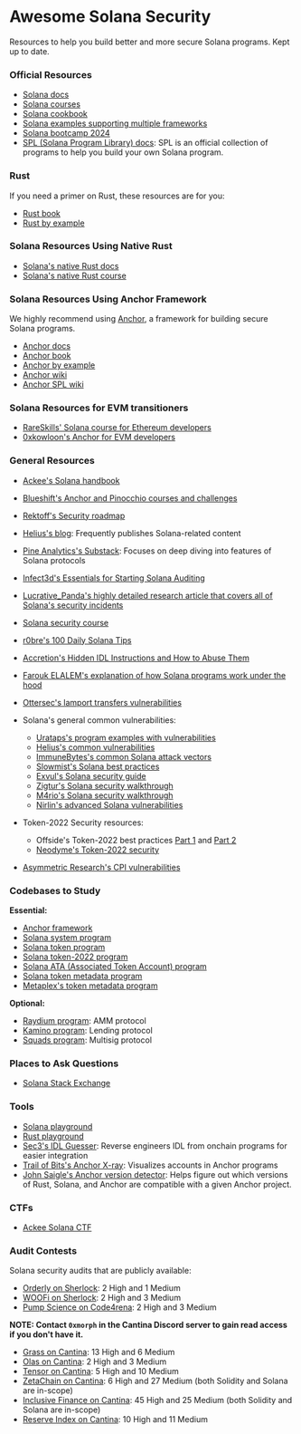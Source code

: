 # Awesome Solana Security

Resources to help you build better and more secure Solana programs. Kept up to date.

### Official Resources

- [Solana docs](https://solana.com/docs/) 
- [Solana courses](https://solana.com/developers/courses/)
- [Solana cookbook](https://solana.com/developers/cookbook) 
- [Solana examples supporting multiple frameworks](https://github.com/solana-developers/program-examples)
- [Solana bootcamp 2024](https://github.com/solana-developers/developer-bootcamp-2024)
- [SPL (Solana Program Library) docs](https://spl.solana.com/): SPL is an official collection of programs to help you build your own Solana program.

### Rust
If you need a primer on Rust, these resources are for you:

- [Rust book](https://doc.rust-lang.org/book/)
- [Rust by example](https://doc.rust-lang.org/rust-by-example/index.html)

### Solana Resources Using Native Rust
- [Solana's native Rust docs](https://solana.com/docs/programs/rust)
- [Solana's native Rust course](https://solana.com/developers/courses/native-onchain-development)

### Solana Resources Using Anchor Framework
We highly recommend using [Anchor](https://www.anchor-lang.com), a framework for building secure Solana programs.

- [Anchor docs](https://www.anchor-lang.com/docs)
- [Anchor book](https://book.anchor-lang.com/) 
- [Anchor by example](https://examples.anchor-lang.com/)
- [Anchor wiki](https://docs.rs/anchor-lang)
- [Anchor SPL wiki](https://docs.rs/anchor-spl)

### Solana Resources for EVM transitioners
- [RareSkills' Solana course for Ethereum developers](https://www.rareskills.io/solana-tutorial)
- [0xkowloon's Anchor for EVM developers](https://0xkowloon.gitbook.io/anchor-for-evm-developers)

### General Resources
- [Ackee's Solana handbook](https://ackee.xyz/solana/book/latest/)
- [Blueshift's Anchor and Pinocchio courses and challenges](https://learn.blueshift.gg/)
- [Rektoff's Security roadmap](https://github.com/Rektoff/Security-Roadmap-for-Solana-applications)
- [Helius's blog](https://www.helius.dev/blog): Frequently publishes Solana-related content
- [Pine Analytics's Substack](https://substack.com/@pineanalytics1): Focuses on deep diving into features of Solana protocols
- [Infect3d's Essentials for Starting Solana Auditing](https://www.infect3d.xyz/blog/solana-quick-start)
- [Lucrative_Panda's highly detailed research article that covers all of Solana's security incidents](https://medium.com/@lucrativepanda/a-comprehensive-analysis-of-solanas-security-history-all-incidents-impacts-and-evolution-up-to-1b1564c7ddfe)
- [Solana security course](https://solana.com/developers/courses/program-security)
- [r0bre's 100 Daily Solana Tips](https://accretionxyz.substack.com/p/r0bres-100-daily-solana-tips)
- [Accretion's Hidden IDL Instructions and How to Abuse Them](https://accretionxyz.substack.com/p/hidden-idl-instructions-and-how-to)
- [Farouk ELALEM's explanation of how Solana programs work under the hood](https://ubermensch.blog/under-the-hood-of-solana-program-execution-from-rust-code-to-sbf-bytecode)
- [Ottersec's lamport transfers vulnerabilities](https://osec.io/blog/2025-05-14-king-of-the-sol)

- Solana's general common vulnerabilities:
  - [Urataps's program examples with vulnerabilities](https://github.com/urataps/solana-audit-examples)
  - [Helius's common vulnerabilities](https://www.helius.dev/blog/a-hitchhikers-guide-to-solana-program-security) 
  - [ImmuneBytes's common Solana attack vectors](https://github.com/ImmuneBytes-Security-Audit/Blockchain-Attack-Vectors/tree/main/Solana%20Attack%20Vectors)
  - [Slowmist's Solana best practices](https://github.com/slowmist/solana-smart-contract-security-best-practices)
  - [Exvul's Solana security guide](https://exvul.com/rust-smart-contract-security-guide-in-solana/)
  - [Zigtur's Solana security walkthrough](https://www.youtube.com/watch?v=xd6qfY-GDYY)
  - [M4rio's Solana security walkthrough](https://www.youtube.com/watch?v=q4z8tIi43lg)
  - [Nirlin's advanced Solana vulnerabilities](https://substack.com/inbox/post/164534668)
- Token-2022 Security resources:
  - Offside's Token-2022 best practices [Part 1](https://blog.offside.io/p/token-2022-security-best-practices-part-1) and [Part 2](https://blog.offside.io/p/token-2022-security-best-practices-part-2)
  - [Neodyme's Token-2022 security](https://neodyme.io/en/blog/token-2022)

- [Asymmetric Research's CPI vulnerabilities](https://blog.asymmetric.re/invocation-security-navigating-vulnerabilities-in-solana-cpis/)

### Codebases to Study
**Essential:**
- [Anchor framework](https://github.com/solana-foundation/anchor)
- [Solana system program](https://github.com/solana-program/system)
- [Solana token program](https://github.com/solana-program/token)
- [Solana token-2022 program](https://github.com/solana-program/token-2022)
- [Solana ATA (Associated Token Account) program](https://github.com/solana-program/associated-token-account)
- [Solana token metadata program](https://github.com/solana-program/token-metadata)
- [Metaplex's token metadata program](https://github.com/metaplex-foundation/mpl-token-metadata)

**Optional:**
- [Raydium program](https://github.com/raydium-io/raydium-cp-swap): AMM protocol
- [Kamino program](https://github.com/Kamino-Finance/klend): Lending protocol
- [Squads program](https://github.com/Squads-Protocol/v4): Multisig protocol

### Places to Ask Questions
- [Solana Stack Exchange](https://solana.stackexchange.com/) 

### Tools
- [Solana playground](https://beta.solpg.io/) 
- [Rust playground](https://play.rust-lang.org/)
- [Sec3's IDL Guesser](https://github.com/sec3-service/IDLGuesser): Reverse engineers IDL from onchain programs for easier integration
- [Trail of Bits's Anchor X-ray](https://github.com/crytic/anchorx-ray): Visualizes accounts in Anchor programs
- [John Saigle's Anchor version detector](https://github.com/johnsaigle/anchor-version-detector): Helps figure out which versions of Rust, Solana, and Anchor are compatible with a given Anchor project.

### CTFs
- [Ackee Solana CTF](https://github.com/Ackee-Blockchain/Solana-Auditors-Bootcamp/tree/master/Capture-the-Flag)

### Audit Contests
Solana security audits that are publicly available:

- [Orderly on Sherlock](https://audits.sherlock.xyz/contests/524/report): 2 High and 1 Medium 
- [WOOFi on Sherlock](https://audits.sherlock.xyz/contests/535/report): 2 High and 3 Medium 
- [Pump Science on Code4rena](https://code4rena.com/reports/2025-01-pump-science): 2 High and 3 Medium

**NOTE: Contact `0xmorph` in the Cantina Discord server to gain read access if you don't have it.**
- [Grass on Cantina](https://cantina.xyz/competitions/3211ee0d-133f-43a0-837e-8dc1ecfaa424): 13 High and 6 Medium
- [Olas on Cantina](https://cantina.xyz/competitions/829164bf-7fba-4b84-a6b8-76652205bd97): 2 High and 3 Medium
- [Tensor on Cantina](https://cantina.xyz/competitions/21787352-de2c-4a77-af09-cc0a250d1f04): 5 High and 10 Medium
- [ZetaChain on Cantina](https://cantina.xyz/competitions/80a33cf0-ad69-4163-a269-d27756aacb5e): 6 High and 27 Medium (both Solidity and Solana are in-scope)
- [Inclusive Finance on Cantina](https://cantina.xyz/competitions/3eff5a8f-b73a-4cfe-8c54-546b475548f0): 45 High and 25 Medium (both Solidity and Solana are in-scope)
- [Reserve Index on Cantina](https://cantina.xyz/code/8b94becd-54e7-41cd-88e6-caae7becc76a): 10 High and 11 Medium

<!-- 

Pinocchio section:
  

 -->

